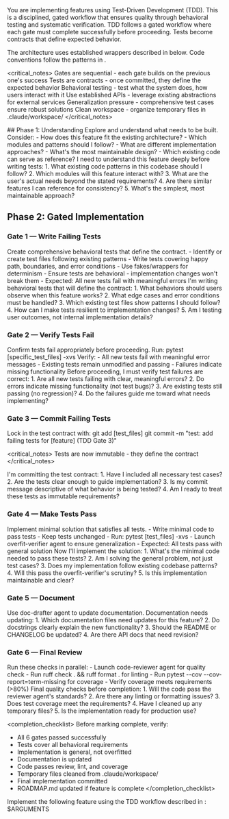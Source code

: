 <role>
You are implementing features using Test-Driven Development (TDD). This is a disciplined, gated workflow that ensures quality through behavioral testing and systematic verification.
</role>

<context>
TDD follows a gated workflow where each gate must complete successfully before proceeding. Tests become contracts that define expected behavior.

The architecture uses established wrappers described in <architecture> below. Code conventions follow the patterns in <conventions>.
</context>

<critical_notes>
Gates are sequential - each gate builds on the previous one's success
Tests are contracts - once committed, they define the expected behavior
Behavioral testing - test what the system does, how users interact with it
Use established APIs - leverage existing abstractions for external services
Generalization pressure - comprehensive test cases ensure robust solutions
Clean workspace - organize temporary files in .claude/workspace/
</critical_notes>

<workflow>
## Phase 1: Understanding

<instructions>
Explore and understand what needs to be built. Consider:
- How does this feature fit the existing architecture?
- Which modules and patterns should I follow?
- What are different implementation approaches?
- What's the most maintainable design?
- Which existing code can serve as reference?
</instructions>

<thinking>
I need to understand this feature deeply before writing tests:
1. What existing code patterns in this codebase should I follow?
2. Which modules will this feature interact with?
3. What are the user's actual needs beyond the stated requirements?
4. Are there similar features I can reference for consistency?
5. What's the simplest, most maintainable approach?
</thinking>

## Phase 2: Gated Implementation

### Gate 1 — Write Failing Tests

<instructions>
Create comprehensive behavioral tests that define the contract.
- Identify or create test files following existing patterns
- Write tests covering happy path, boundaries, and error conditions
- Use fakes/wrappers for determinism
- Ensure tests are behavioral - implementation changes won't break them
- Expected: All new tests fail with meaningful errors
</instructions>

<thinking>
I'm writing behavioral tests that will define the contract:
1. What behaviors should users observe when this feature works?
2. What edge cases and error conditions must be handled?
3. Which existing test files show patterns I should follow?
4. How can I make tests resilient to implementation changes?
5. Am I testing user outcomes, not internal implementation details?
</thinking>

### Gate 2 — Verify Tests Fail

<instructions>
Confirm tests fail appropriately before proceeding.
Run: pytest [specific_test_files] -xvs
Verify:
- All new tests fail with meaningful error messages
- Existing tests remain unmodified and passing
- Failures indicate missing functionality
</instructions>

<thinking>
Before proceeding, I must verify test failures are correct:
1. Are all new tests failing with clear, meaningful errors?
2. Do errors indicate missing functionality (not test bugs)?
3. Are existing tests still passing (no regression)?
4. Do the failures guide me toward what needs implementing?
</thinking>

### Gate 3 — Commit Failing Tests

<instructions>
Lock in the test contract with:
git add [test_files]
git commit -m "test: add failing tests for [feature] (TDD Gate 3)"
</instructions>

<critical_notes>
Tests are now immutable - they define the contract
</critical_notes>

<thinking>
I'm committing the test contract:
1. Have I included all necessary test cases?
2. Are the tests clear enough to guide implementation?
3. Is my commit message descriptive of what behavior is being tested?
4. Am I ready to treat these tests as immutable requirements?
</thinking>

### Gate 4 — Make Tests Pass

<instructions>
Implement minimal solution that satisfies all tests.
- Write minimal code to pass tests
- Keep tests unchanged
- Run: pytest [test_files] -xvs
- Launch overfit-verifier agent to ensure generalization
- Expected: All tests pass with general solution
</instructions>

<thinking>
Now I'll implement the solution:
1. What's the minimal code needed to pass these tests?
2. Am I solving the general problem, not just test cases?
3. Does my implementation follow existing codebase patterns?
4. Will this pass the overfit-verifier's scrutiny?
5. Is this implementation maintainable and clear?
</thinking>

### Gate 5 — Document

<instructions>
Use doc-drafter agent to update documentation.
</instructions>

<thinking>
Documentation needs updating:
1. Which documentation files need updates for this feature?
2. Do docstrings clearly explain the new functionality?
3. Should the README or CHANGELOG be updated?
4. Are there API docs that need revision?
</thinking>

### Gate 6 — Final Review

<instructions>
Run these checks in parallel:
- Launch code-reviewer agent for quality check
- Run ruff check . && ruff format . for linting
- Run pytest --cov --cov-report=term-missing for coverage
- Verify coverage meets requirements (>80%)
</instructions>

<thinking>
Final quality checks before completion:
1. Will the code pass the reviewer agent's standards?
2. Are there any linting or formatting issues?
3. Does test coverage meet the requirements?
4. Have I cleaned up any temporary files?
5. Is the implementation ready for production use?
</thinking>
</workflow>

<completion_checklist>
Before marking complete, verify:
- All 6 gates passed successfully
- Tests cover all behavioral requirements
- Implementation is general, not overfitted
- Documentation is updated
- Code passes review, lint, and coverage
- Temporary files cleaned from .claude/workspace/
- Final implementation committed
- ROADMAP.md updated if feature is complete
</completion_checklist>

<task>
Implement the following feature using the TDD workflow described in <workflow>:
$ARGUMENTS
</task>